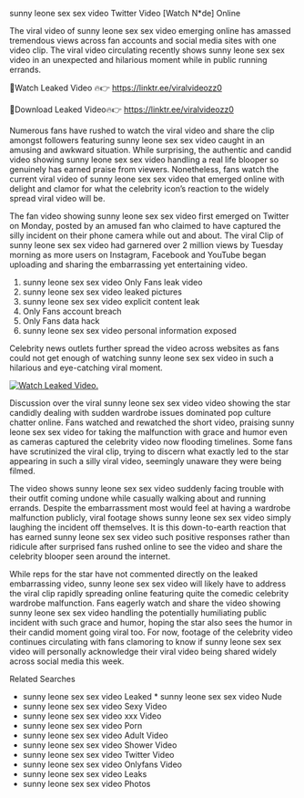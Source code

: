 ﻿sunny leone sex sex video Twitter Video [Watch N*de] Online

The viral video of ﻿sunny leone sex sex video emerging online has amassed tremendous views across fan accounts and social media sites with one video clip. The viral video circulating recently shows ﻿sunny leone sex sex video in an unexpected and hilarious moment while in public running errands. 

🔴Watch Leaked Video 🔥👉  https://linktr.ee/viralvideozz0 

🔴Download Leaked Video🔥👉  https://linktr.ee/viralvideozz0 

Numerous fans have rushed to watch the viral video and share the clip amongst followers featuring ﻿sunny leone sex sex video caught in an amusing and awkward situation. While surprising, the authentic and candid video showing ﻿sunny leone sex sex video handling a real life blooper so genuinely has earned praise from viewers. Nonetheless, fans watch the current viral video of ﻿sunny leone sex sex video that emerged online with delight and clamor for what the celebrity icon’s reaction to the widely spread viral video will be.

The fan video showing ﻿sunny leone sex sex video first emerged on Twitter on Monday, posted by an amused fan who claimed to have captured the silly incident on their phone camera while out and about. The viral Clip of ﻿sunny leone sex sex video had garnered over 2 million views by Tuesday morning as more users on Instagram, Facebook and YouTube began uploading and sharing the embarrassing yet entertaining video. 

1. ﻿sunny leone sex sex video Only Fans leak video
2. ﻿sunny leone sex sex video leaked pictures
3. ﻿sunny leone sex sex video explicit content leak
4. Only Fans account breach
5. Only Fans data hack
6. ﻿sunny leone sex sex video personal information exposed

Celebrity news outlets further spread the video across websites as fans could not get enough of watching ﻿sunny leone sex sex video in such a hilarious and eye-catching viral moment. 

[![Watch Leaked Video.](https://miro.medium.com/v2/resize:fit:828/format:webp/1*cilzJN44JGOrTw9NJCrNHA.gif "Watch Leaked Video")](https://linktr.ee/viralvideozz0)

Discussion over the viral ﻿sunny leone sex sex video video showing the star candidly dealing with sudden wardrobe issues dominated pop culture chatter online. Fans watched and rewatched the short video, praising ﻿sunny leone sex sex video for taking the malfunction with grace and humor even as cameras captured the celebrity video now flooding timelines. Some fans have scrutinized the viral clip, trying to discern what exactly led to the star appearing in such a silly viral video, seemingly unaware they were being filmed.

The video shows ﻿sunny leone sex sex video suddenly facing trouble with their outfit coming undone while casually walking about and running errands. Despite the embarrassment most would feel at having a wardrobe malfunction publicly, viral footage shows ﻿sunny leone sex sex video simply laughing the incident off themselves. It is this down-to-earth reaction that has earned ﻿sunny leone sex sex video such positive responses rather than ridicule after surprised fans rushed online to see the video and share the celebrity blooper seen around the internet.  

While reps for the star have not commented directly on the leaked embarrassing video, ﻿sunny leone sex sex video will likely have to address the viral clip rapidly spreading online featuring quite the comedic celebrity wardrobe malfunction. Fans eagerly watch and share the video showing ﻿sunny leone sex sex video handling the potentially humiliating public incident with such grace and humor, hoping the star also sees the humor in their candid moment going viral too. For now, footage of the celebrity video continues circulating with fans clamoring to know if ﻿sunny leone sex sex video will personally acknowledge their viral video being shared widely across social media this week.

Related Searches
* ﻿sunny leone sex sex video Leaked
﻿* sunny leone sex sex video Nude
* ﻿sunny leone sex sex video Sexy Video
* ﻿sunny leone sex sex video xxx Video
* ﻿sunny leone sex sex video Porn
* ﻿sunny leone sex sex video Adult Video
* ﻿sunny leone sex sex video Shower Video
* ﻿sunny leone sex sex video Twitter Video
* ﻿sunny leone sex sex video Onlyfans Video
* ﻿sunny leone sex sex video Leaks
* ﻿sunny leone sex sex video Photos